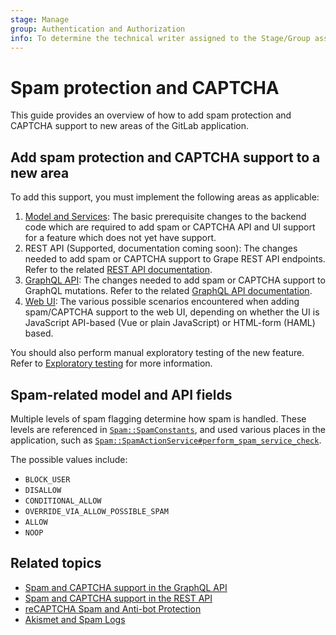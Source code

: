 ```yaml
---
stage: Manage
group: Authentication and Authorization
info: To determine the technical writer assigned to the Stage/Group associated with this page, see https://about.gitlab.com/handbook/engineering/ux/technical-writing/#assignments
---
```


# Spam protection and CAPTCHA

This guide provides an overview of how to add spam protection and CAPTCHA support to new areas of the
GitLab application.

## Add spam protection and CAPTCHA support to a new area

To add this support, you must implement the following areas as applicable:

1. [Model and Services](model_and_services.md): The basic prerequisite
   changes to the backend code which are required to add spam or CAPTCHA API and UI support
   for a feature which does not yet have support.
1. REST API (Supported, documentation coming soon): The changes needed to add
   spam or CAPTCHA support to Grape REST API endpoints. Refer to the related
   [REST API documentation](../../api/index.md#resolve-requests-detected-as-spam).
1. [GraphQL API](graphql_api.md): The changes needed to add spam or CAPTCHA support to GraphQL
   mutations. Refer to the related
   [GraphQL API documentation](../../api/graphql/index.md#resolve-mutations-detected-as-spam).
1. [Web UI](web_ui.md): The various possible scenarios encountered when adding
   spam/CAPTCHA support to the web UI, depending on whether the UI is JavaScript API-based (Vue or
   plain JavaScript) or HTML-form (HAML) based.

You should also perform manual exploratory testing of the new feature. Refer to
[Exploratory testing](exploratory_testing.md) for more information.

## Spam-related model and API fields

Multiple levels of spam flagging determine how spam is handled. These levels are referenced in
[`Spam::SpamConstants`](https://gitlab.com/gitlab-org/gitlab/blob/master/app/services/spam/spam_constants.rb#L4-4),
and used various places in the application, such as
[`Spam::SpamActionService#perform_spam_service_check`](https://gitlab.com/gitlab-org/gitlab/blob/d7585b56c9e7dc69414af306d82906e28befe7da/app/services/spam/spam_action_service.rb#L61-61).

The possible values include:

- `BLOCK_USER`
- `DISALLOW`
- `CONDITIONAL_ALLOW`
- `OVERRIDE_VIA_ALLOW_POSSIBLE_SPAM`
- `ALLOW`
- `NOOP`

## Related topics

- [Spam and CAPTCHA support in the GraphQL API](../../api/graphql/index.md#resolve-mutations-detected-as-spam)
- [Spam and CAPTCHA support in the REST API](../../api/index.md#resolve-requests-detected-as-spam)
- [reCAPTCHA Spam and Anti-bot Protection](../../integration/recaptcha.md)
- [Akismet and Spam Logs](../../integration/akismet.md)

